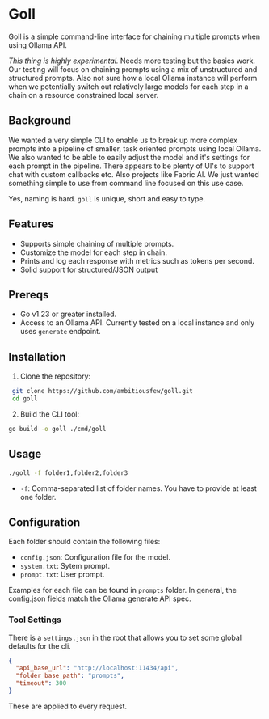 # Goll

Goll is a simple command-line interface for chaining multiple prompts when using Ollama API.

*This thing is highly experimental.* Needs more testing but the basics work.  Our testing will focus on chaining prompts using a mix of unstructured and structured prompts.  Also not sure how a local Ollama instance will perform when we potentially switch out relatively large models for each step in a chain on a resource constrained local server.

## Background

 We wanted a very simple CLI to enable us to break up more complex prompts into a pipeline of smaller, task oriented prompts using local Ollama. We also wanted to be able to easily adjust the model and it's settings for each prompt in the pipeline.  There appears to be plenty of UI's to support chat with custom callbacks etc.  Also projects like Fabric AI.  We just wanted something simple to use from command line focused on this use case.

 Yes, naming is hard. `goll` is unique, short and easy to type.

## Features

- Supports simple chaining of multiple prompts.
- Customize the model for each step in chain.
- Prints and log each response with metrics such as tokens per second.
- Solid support for structured/JSON output

## Prereqs

- Go v1.23 or greater installed.
- Access to an Ollama API.  Currently tested on a local instance and only uses `generate` endpoint.

## Installation

1. Clone the repository:
  
  ```sh
   git clone https://github.com/ambitiousfew/goll.git
   cd goll
  ```

2. Build the CLI tool:

  ```sh
  go build -o goll ./cmd/goll
  ```

## Usage

  ```sh
  ./goll -f folder1,folder2,folder3
  ```

- `-f`: Comma-separated list of folder names.  You have to provide at least one folder.

## Configuration

Each folder should contain the following files:

- `config.json`: Configuration file for the model.
- `system.txt`: Sytem prompt.
- `prompt.txt`: User prompt.

Examples for each file can be found in `prompts` folder.  In general, the config.json fields match the Ollama generate API spec.

### Tool Settings

There is a `settings.json` in the root that allows you to set some global defaults for the cli.

```json
{
  "api_base_url": "http://localhost:11434/api",
  "folder_base_path": "prompts",
  "timeout": 300
}
```

These are applied to every request.
